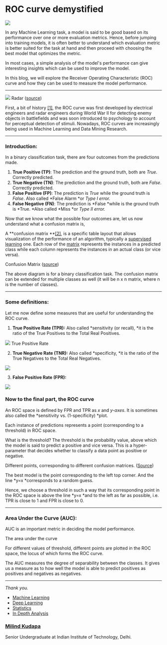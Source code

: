 # ROC curve demystified

![](https://cdn-images-1.medium.com/max/1600/1*RZ5gOgjgtvslNcqYrZ78Hw.jpeg)

In any Machine Learning task, a model is said to be good based on its
performance over one or more evaluation metrics. Hence, before jumping into
training models, it is often better to understand which evaluation metric is
better suited for the task at hand and then proceed with choosing the best model
that optimizes the metric.

In most cases, a simple analysis of the model's performance can give interesting
insights which can be used to improve the model.

In this blog, we will explore the Receiver Operating Characteristic (ROC) curve
and how they can be used to measure the model performance.

*****

![](https://cdn-images-1.medium.com/max/1600/1*yRZpGVa9lOeZ8-QM2yIg8g.gif)
<span class="figcaption_hack">Radar ([source](https://gfycat.com/gifs/search/radar+screen))</span>

First, a bit of history
[[1]](https://en.wikipedia.org/wiki/Receiver_operating_characteristic), the ROC
curve was first developed by electrical engineers and radar engineers during
World War II for detecting enemy objects in battlefields and was soon introduced
to psychology to account for perceptual detection of stimuli. Nowadays, ROC
curves are increasingly being used in Machine Learning and Data Mining Research.

*****

### **Introduction:**

In a binary classification task, there are four outcomes from the predictions
made.

1.  **True Positive (TP)**: The prediction and the ground truth, both are *True*.
Correctly predicted.
1.  **True Negative (TN)**: The prediction and the ground truth, both are *False*.
Correctly predicted.
1.  **False Positive (FP)**: The prediction is *True* while the ground truth is
*False*. Also called *False Alarm *or *Type I error.*
1.  **False Negative (FN)**: The prediction is *False *while is the ground truth is
*True. *Also called *Miss *or *Type II error.*

Now that we know what the possible four outcomes are, let us now understand what
a confusion matrix is,

A **confusion matrix **[[2]](https://en.wikipedia.org/wiki/Confusion_matrix), is
a specific table layout that allows visualization of the performance of an
algorithm, typically a [supervised
learning](https://en.wikipedia.org/wiki/Supervised_learning) one. Each row of
the [matrix](https://en.wikipedia.org/wiki/Matrix_(mathematics)) represents the
instances in a predicted class while each column represents the instances in an
actual class (or vice versa).

<span class="figcaption_hack">Confusion Matrix
([source](https://towardsdatascience.com/understanding-confusion-matrix-a9ad42dcfd62))</span>

The above diagram is for a binary classification task. The confusion matrix can
be extended for multiple classes as well (it will be n x n matrix, where n is
the number of classes).

*****

### **Some definitions:**

Let me now define some measures that are useful for understanding the ROC curve.

1.  **True Positive Rate (TPR):** Also called *sensitivity (or recall), *it is the
ratio of the True Positives to the Total Real Positives.

![](https://cdn-images-1.medium.com/max/1600/1*15FBttt8a3KTNo3JtSSzoA.png)
<span class="figcaption_hack">True Positive Rate</span>

2. **True Negative Rate (TNR):** Also called *specificity, *it is the ratio of
the True Negatives to the Total Real Negatives.

![](https://cdn-images-1.medium.com/max/1600/1*GEnj3Mw2T_CYeAiOPmx1dw.png)

3. **False Positive Rate (FPR):**

![](https://cdn-images-1.medium.com/max/1600/1*rsXP0H3FGJjW7RMHAOGnLg.png)

### Now to the final part, the ROC curve

An ROC space is defined by FPR and TPR as *x* and *y-axes*. It is sometimes also
called the *sensitivity vs. (1-specificity) *plot.

Each instance of predictions represents a point (corresponding to a threshold)
in ROC space.

What is the threshold? The threshold is the probability value, above which the
model is said to predict a positive and vice versa. This is a hyper-parameter
that decides whether to classify a data point as positive or negative.

<span class="figcaption_hack">Different points, corresponding to different confusion matrices.
([Source](https://en.wikipedia.org/wiki/Receiver_operating_characteristic#/media/File:ROC_space-2.png))</span>

The best model is the point corresponding to the left top corner. And the line
*y=x *corresponds to a random guess.

Hence, we choose a threshold in such a way that its corresponding point in the
ROC space is above the line *y=x *and to the left as far as possible, i.e. TPR
is close to 1 and FPR is close to 0.

*****

### Area Under the Curve (AUC):

AUC is an important metric in deciding the model performance.

<span class="figcaption_hack">The area under the curve</span>

For different values of threshold, different points are plotted in the ROC
space, the locus of which forms the ROC curve.

The AUC measures the degree of separability between the classes. It gives us a
measure as to how well the model is able to predict positives as positives and
negatives as negatives.

*****

*Thank you.*

* [Machine Learning](https://medium.com/tag/machine-learning?source=post)
* [Deep Learning](https://medium.com/tag/deep-learning?source=post)
* [Statistics](https://medium.com/tag/statistics?source=post)
* [In Depth Analysis](https://medium.com/tag/in-depth-analysis?source=post)

### [Milind Kudapa](https://medium.com/@milindkudapa)

Senior Undergraduate at Indian Institute of Technology, Delhi.
